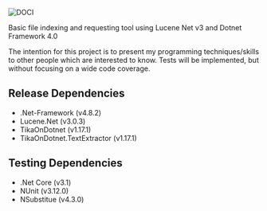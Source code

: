 
![DOCI](https://user-images.githubusercontent.com/51000524/177631326-0d6b1f1e-ddd8-4079-af5d-3d16998ed043.png)

Basic file indexing and requesting tool using Lucene Net v3 and Dotnet Framework 4.0


The intention for this project is to present my programming techniques/skills to other people which are interested to know.
Tests will be implemented, but without focusing on a wide code coverage.




## Release Dependencies
- .Net-Framework (v4.8.2)
- Lucene.Net (v3.0.3)
- TikaOnDotnet (v1.17.1)
- TikaOnDotnet.TextExtractor (v1.17.1)

## Testing Dependencies
- .Net Core (v3.1)
- NUnit (v3.12.0)
- NSubstitue (v4.3.0)
